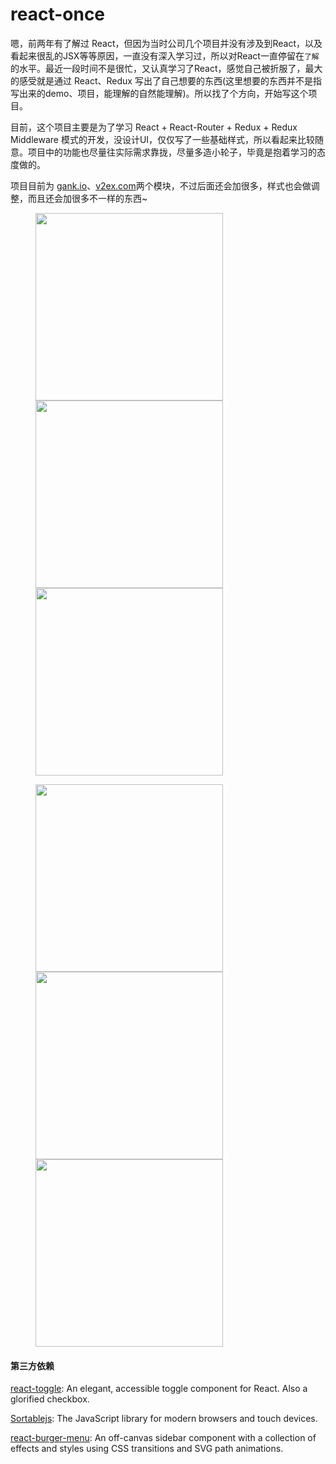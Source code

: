 # react-once

嗯，前两年有了解过 React，但因为当时公司几个项目并没有涉及到React，以及看起来很乱的JSX等等原因，一直没有深入学习过，所以对React一直停留在`了解`的水平。最近一段时间不是很忙，又认真学习了React，感觉自己被折服了，最大的感受就是通过 React、Redux 写出了自己想要的东西(这里想要的东西并不是指写出来的demo、项目，能理解的自然能理解)。所以找了个方向，开始写这个项目。

目前，这个项目主要是为了学习 React + React-Router + Redux + Redux Middleware 模式的开发，没设计UI，仅仅写了一些基础样式，所以看起来比较随意。项目中的功能也尽量往实际需求靠拢，尽量多造小轮子，毕竟是抱着学习的态度做的。

项目目前为 [gank.io](http://gank.io/)、[v2ex.com](http://v2ex.com/)两个模块，不过后面还会加很多，样式也会做调整，而且还会加很多不一样的东西~

<figure class="third">
  <img width="300" src="https://i.loli.net/2018/07/06/5b3edb9b541cd.gif"/><img width="300" src="https://i.loli.net/2018/07/06/5b3edb8da62c7.gif"/><img width="300" src="https://i.loli.net/2018/07/06/5b3edb83b50e5.gif"/>
</figure>

<figure class="third">
  <img width="300" src="https://i.loli.net/2018/07/06/5b3edba23b457.gif"/><img width="300" src="https://i.loli.net/2018/07/06/5b3edc774ac1a.gif"/><img width="300" src="https://i.loli.net/2018/07/06/5b3edc757b84c.gif"/>
</figure>

#### 第三方依赖

[react-toggle](https://github.com/aaronshaf/react-toggle): An elegant, accessible toggle component for React. Also a glorified checkbox.

[Sortablejs](http://rubaxa.github.io/Sortable/): The JavaScript library for modern browsers and touch devices.

[react-burger-menu](https://github.com/negomi/react-burger-menu): An off-canvas sidebar component with a collection of effects and styles using CSS transitions and SVG path animations.

